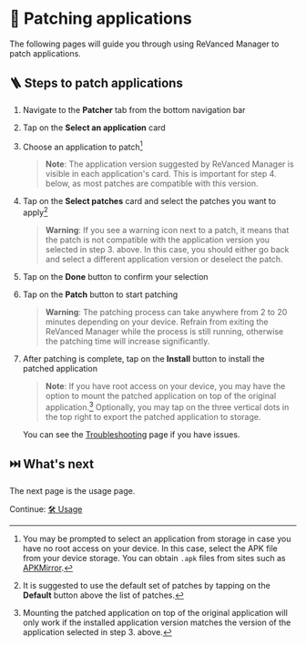 # 🧩 Patching applications

The following pages will guide you through using ReVanced Manager to patch applications.

## 🪜 Steps to patch applications

1. Navigate to the **Patcher** tab from the bottom navigation bar
2. Tap on the **Select an application** card
3. Choose an application to patch[^1]
   > **Note**: The application version suggested by ReVanced Manager is visible in each application's card. This is important for step 4. below, as most patches are compatible with this version.
4. Tap on the **Select patches** card and select the patches you want to apply[^2]
   > **Warning**: If you see a warning icon next to a patch, it means that the patch is not compatible with the application version you selected in step 3. above. In this case, you should either go back and select a different application version or deselect the patch.
5. Tap on the **Done** button to confirm your selection
6. Tap on the **Patch** button to start patching
   > **Warning**: The patching process can take anywhere from 2 to 20 minutes depending on your device. Refrain from exiting the ReVanced Manager while the process is still running, otherwise the patching time will increase significantly.
7. After patching is complete, tap on the **Install** button to install the patched application
   > **Note**: If you have root access on your device, you may have the option to mount the patched application on top of the original application.[^3]
   > Optionally, you may tap on the three vertical dots in the top right to export the patched application to storage.

   You can see the [Troubleshooting](3_troubleshooting.md) page if you have issues.

[^1]: You may be prompted to select an application from storage in case you have no root access on your device. In this case, select the APK file from your device storage. You can obtain `.apk` files from sites such as [APKMirror](https://www.apkmirror.com/).
[^2]: It is suggested to use the default set of patches by tapping on the **Default** button above the list of patches.
[^3]: Mounting the patched application on top of the original application will only work if the installed application version matches the version of the application selected in step 3. above.

## ⏭️ What's next

The next page is the usage page.

Continue: [🛠️ Usage](2_usage.md)
